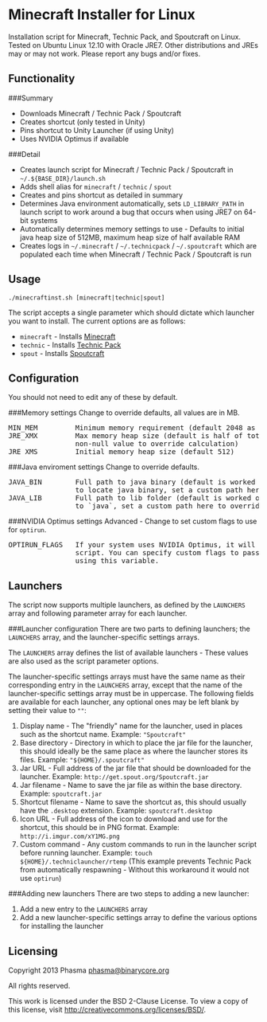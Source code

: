 Minecraft Installer for Linux
=============================

Installation script for Minecraft, Technic Pack, and Spoutcraft on Linux.
Tested on Ubuntu Linux 12.10 with Oracle JRE7. Other distributions and JREs
may or may not work. Please report any bugs and/or fixes.

Functionality
-------------

###Summary
* Downloads Minecraft / Technic Pack / Spoutcraft
* Creates shortcut (only tested in Unity)
* Pins shortcut to Unity Launcher (if using Unity)
* Uses NVIDIA Optimus if available

###Detail
* Creates launch script for Minecraft / Technic Pack / Spoutcraft in
  `~/.${BASE_DIR}/launch.sh`
* Adds shell alias for `minecraft` / `technic` / `spout`
* Creates and pins shortcut as detailed in summary
* Determines Java environment automatically, sets `LD_LIBRARY_PATH` in launch
  script to work around a bug that occurs when using JRE7 on 64-bit systems
* Automatically determines memory settings to use - Defaults to initial java
  heap size of 512MB, maximum heap size of half available RAM
* Creates logs in `~/.minecraft` / `~/.technicpack` / `~/.spoutcraft` which
  are populated each time when Minecraft / Technic Pack / Spoutcraft is run

Usage
-----

`./minecraftinst.sh [minecraft|technic|spout]`

The script accepts a single parameter which should dictate which launcher you
want to install. The current options are as follows:
* `minecraft` - Installs [Minecraft](http://minecraft.net/)
* `technic` - Installs [Technic Pack](http://www.technicpack.net/)
* `spout` - Installs [Spoutcraft](http://www.spout.org/)

Configuration
-------------

You should not need to edit any of these by default.

###Memory settings
Change to override defaults, all values are in MB.

<pre>
MIN_MEM         Minimum memory requirement (default 2048 as per docs)
JRE_XMX         Max memory heap size (default is half of total RAM, set to a
                non-null value to override calculation)
JRE_XMS         Initial memory heap size (default 512)
</pre>

###Java enviroment settings
Change to override defaults.

<pre>
JAVA_BIN        Full path to java binary (default is worked out using `which`
                to locate java binary, set a custom path here to override)
JAVA_LIB        Full path to lib folder (default is worked out from the path
                to `java`, set a custom path here to override)
</pre>

###NVIDIA Optimus settings
Advanced - Change to set custom flags to use for `optirun`.

<pre>
OPTIRUN_FLAGS   If your system uses NVIDIA Optimus, it will by used by this
                script. You can specify custom flags to pass to `optirun`
                using this variable.
</pre>

Launchers
---------
The script now supports multiple launchers, as defined by the `LAUNCHERS` array
and following parameter array for each launcher.

###Launcher configuration
There are two parts to defining launchers; the `LAUNCHERS` array, and the
launcher-specific settings arrays.

The `LAUNCHERS` array defines the list of available launchers - These values are
also used as the script parameter options.

The launcher-specific settings arrays must have the same name as their
corresponding entry in the `LAUNCHERS` array, except that the name of the
launcher-specific settings array must be in uppercase. The following fields
are available for each launcher, any optional ones may be left blank by
setting their value to `""`:

1. Display name - The "friendly" name for the launcher, used in places such as
   the shortcut name. Example: `"Spoutcraft"`
1. Base directory - Directory in which to place the jar file for the launcher,
   this should ideally be the same place as where the launcher stores its files.
   Example: `"${HOME}/.spoutcraft"`
1. Jar URL - Full address of the jar file that should be downloaded for the
   launcher. Example: `http://get.spout.org/Spoutcraft.jar`
1. Jar filename - Name to save the jar file as within the base directory.
   Example: `spoutcraft.jar`
1. Shortcut filename - Name to save the shortcut as, this should usually have
   the `.desktop` extension. Example: `spoutcraft.desktop`
1. Icon URL - Full address of the icon to download and use for the shortcut,
   this should be in PNG format. Example: `http://i.imgur.com/xY1MG.png`
1. Custom command - Any custom commands to run in the launcher script before
   running launcher. Example: `touch ${HOME}/.techniclauncher/rtemp` (This
   example prevents Technic Pack from automatically respawning - Without this
   workaround it would not use `optirun`)

###Adding new launchers
There are two steps to adding a new launcher:

1. Add a new entry to the `LAUNCHERS` array
1. Add a new launcher-specific settings array to define the various options
   for installing the launcher

Licensing
---------

Copyright 2013 Phasma <phasma@binarycore.org>

All rights reserved.

This work is licensed under the BSD 2-Clause License. To view a copy of this
license, visit http://creativecommons.org/licenses/BSD/.
